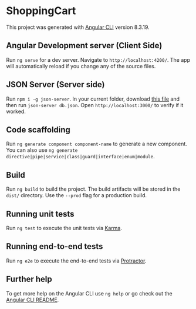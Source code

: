 # ShoppingCart

This project was generated with [Angular CLI](https://github.com/angular/angular-cli) version 8.3.19.

## Angular Development server (Client Side)

Run `ng serve` for a dev server. Navigate to `http://localhost:4200/`. The app will automatically reload if you change any of the source files.

## JSON Server (Server side)

Run `npm i -g json-server`. In your current folder, download [this file](https://drive.google.com/file/d/1bzwrYrX_Ex0teisTLv1MlHKSiPgPtbAp/view) and then run `json-server db.json`. Open `http://localhost:3000/` to verify if it worked.

## Code scaffolding

Run `ng generate component component-name` to generate a new component. You can also use `ng generate directive|pipe|service|class|guard|interface|enum|module`.

## Build

Run `ng build` to build the project. The build artifacts will be stored in the `dist/` directory. Use the `--prod` flag for a production build.

## Running unit tests

Run `ng test` to execute the unit tests via [Karma](https://karma-runner.github.io).

## Running end-to-end tests

Run `ng e2e` to execute the end-to-end tests via [Protractor](http://www.protractortest.org/).

## Further help

To get more help on the Angular CLI use `ng help` or go check out the [Angular CLI README](https://github.com/angular/angular-cli/blob/master/README.md).
